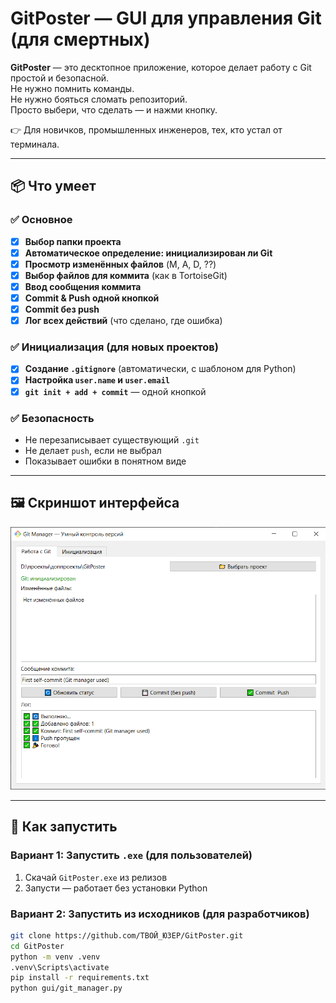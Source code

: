 # GitPoster — GUI для управления Git (для смертных)

**GitPoster** — это десктопное приложение, которое делает работу с Git простой и безопасной.  
Не нужно помнить команды.  
Не нужно бояться сломать репозиторий.  
Просто выбери, что сделать — и нажми кнопку.

👉 Для новичков, промышленных инженеров, тех, кто устал от терминала.

---

## 📦 Что умеет

### ✅ Основное
- [x] **Выбор папки проекта**
- [x] **Автоматическое определение: инициализирован ли Git**
- [x] **Просмотр изменённых файлов** (M, A, D, ??)
- [x] **Выбор файлов для коммита** (как в TortoiseGit)
- [x] **Ввод сообщения коммита**
- [x] **Commit & Push одной кнопкой**
- [x] **Commit без push**
- [x] **Лог всех действий** (что сделано, где ошибка)

### ✅ Инициализация (для новых проектов)
- [x] **Создание `.gitignore`** (автоматически, с шаблоном для Python)
- [x] **Настройка `user.name` и `user.email`**
- [x] **`git init + add + commit`** — одной кнопкой

### ✅ Безопасность
- Не перезаписывает существующий `.git`
- Не делает `push`, если не выбрал
- Показывает ошибки в понятном виде

---

## 🖼️ Скриншот интерфейса
![img.png](img.png)

---

## 🚀 Как запустить

### Вариант 1: Запустить `.exe` (для пользователей)
1. Скачай `GitPoster.exe` из релизов
2. Запусти — работает без установки Python

### Вариант 2: Запустить из исходников (для разработчиков)
```bash
git clone https://github.com/ТВОЙ_ЮЗЕР/GitPoster.git
cd GitPoster
python -m venv .venv
.venv\Scripts\activate
pip install -r requirements.txt
python gui/git_manager.py